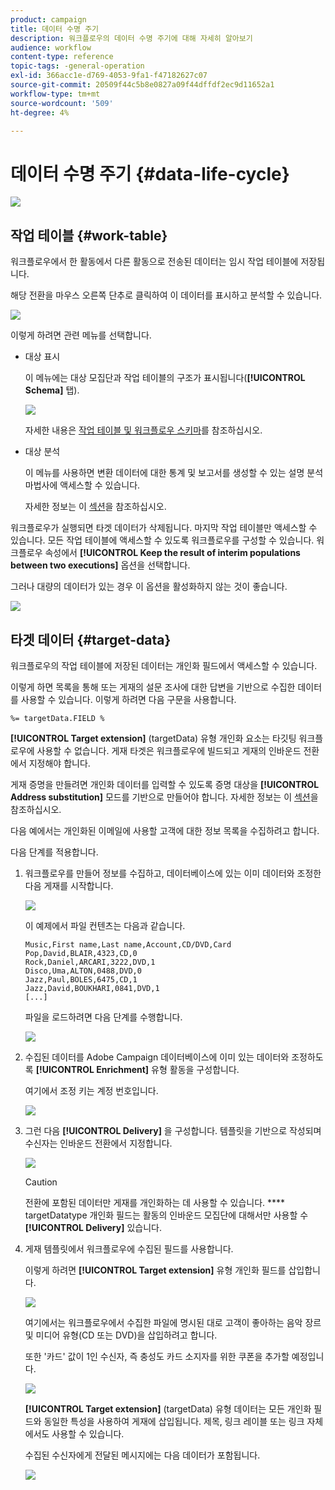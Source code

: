 ```yaml
---
product: campaign
title: 데이터 수명 주기
description: 워크플로우의 데이터 수명 주기에 대해 자세히 알아보기
audience: workflow
content-type: reference
topic-tags: -general-operation
exl-id: 366acc1e-d769-4053-9fa1-f47182627c07
source-git-commit: 20509f44c5b8e0827a09f44dffdf2ec9d11652a1
workflow-type: tm+mt
source-wordcount: '509'
ht-degree: 4%

---
```


# 데이터 수명 주기 {#data-life-cycle}

![](../../assets/common.svg)

## 작업 테이블 {#work-table}

워크플로우에서 한 활동에서 다른 활동으로 전송된 데이터는 임시 작업 테이블에 저장됩니다.

해당 전환을 마우스 오른쪽 단추로 클릭하여 이 데이터를 표시하고 분석할 수 있습니다.

![](assets/wf-right-click-analyze.png)

이렇게 하려면 관련 메뉴를 선택합니다.

* 대상 표시

   이 메뉴에는 대상 모집단과 작업 테이블의 구조가 표시됩니다(**[!UICONTROL Schema]** 탭).

   ![](assets/wf-right-click-display.png)

   자세한 내용은 [작업 테이블 및 워크플로우 스키마](monitoring-workflow-execution.md#worktables-and-workflow-schema)를 참조하십시오.

* 대상 분석

   이 메뉴를 사용하면 변환 데이터에 대한 통계 및 보고서를 생성할 수 있는 설명 분석 마법사에 액세스할 수 있습니다.

   자세한 정보는 이 [섹션](../../reporting/using/using-the-descriptive-analysis-wizard.md)을 참조하십시오.

워크플로우가 실행되면 타겟 데이터가 삭제됩니다. 마지막 작업 테이블만 액세스할 수 있습니다. 모든 작업 테이블에 액세스할 수 있도록 워크플로우를 구성할 수 있습니다. 워크플로우 속성에서 **[!UICONTROL Keep the result of interim populations between two executions]** 옵션을 선택합니다.

그러나 대량의 데이터가 있는 경우 이 옵션을 활성화하지 않는 것이 좋습니다.

![](assets/wf-purge-data-option.png)

## 타겟 데이터 {#target-data}

워크플로우의 작업 테이블에 저장된 데이터는 개인화 필드에서 액세스할 수 있습니다.

이렇게 하면 목록을 통해 또는 게재의 설문 조사에 대한 답변을 기반으로 수집한 데이터를 사용할 수 있습니다. 이렇게 하려면 다음 구문을 사용합니다.

```
%= targetData.FIELD %
```

**[!UICONTROL Target extension]** (targetData) 유형 개인화 요소는 타깃팅 워크플로우에 사용할 수 없습니다. 게재 타겟은 워크플로우에 빌드되고 게재의 인바운드 전환에서 지정해야 합니다.

게재 증명을 만들려면 개인화 데이터를 입력할 수 있도록 증명 대상을 **[!UICONTROL Address substitution]** 모드를 기반으로 만들어야 합니다. 자세한 정보는 이 [섹션](../../delivery/using/steps-defining-the-target-population.md#using-address-substitution-in-proof)을 참조하십시오.

다음 예에서는 개인화된 이메일에 사용할 고객에 대한 정보 목록을 수집하려고 합니다.

다음 단계를 적용합니다.

1. 워크플로우를 만들어 정보를 수집하고, 데이터베이스에 있는 이미 데이터와 조정한 다음 게재를 시작합니다.

   ![](assets/wf-targetdata-sample-1.png)

   이 예제에서 파일 컨텐츠는 다음과 같습니다.

   ```
   Music,First name,Last name,Account,CD/DVD,Card
   Pop,David,BLAIR,4323,CD,0
   Rock,Daniel,ARCARI,3222,DVD,1
   Disco,Uma,ALTON,0488,DVD,0
   Jazz,Paul,BOLES,6475,CD,1
   Jazz,David,BOUKHARI,0841,DVD,1
   [...]
   ```

   파일을 로드하려면 다음 단계를 수행합니다.

   ![](assets/wf-targetdata-sample-2.png)

1. 수집된 데이터를 Adobe Campaign 데이터베이스에 이미 있는 데이터와 조정하도록 **[!UICONTROL Enrichment]** 유형 활동을 구성합니다.

   여기에서 조정 키는 계정 번호입니다.

   ![](assets/wf-targetdata-sample-3.png)

1. 그런 다음 **[!UICONTROL Delivery]** 을 구성합니다. 템플릿을 기반으로 작성되며 수신자는 인바운드 전환에서 지정합니다.

   ![](assets/wf-targetdata-sample-4.png)

   >[!CAUTION]
   >
   >전환에 포함된 데이터만 게재를 개인화하는 데 사용할 수 있습니다. **** targetDatatype 개인화 필드는 활동의 인바운드 모집단에 대해서만 사용할 수  **[!UICONTROL Delivery]** 있습니다.

1. 게재 템플릿에서 워크플로우에 수집된 필드를 사용합니다.

   이렇게 하려면 **[!UICONTROL Target extension]** 유형 개인화 필드를 삽입합니다.

   ![](assets/wf-targetdata-sample-5.png)

   여기에서는 워크플로우에서 수집한 파일에 명시된 대로 고객이 좋아하는 음악 장르 및 미디어 유형(CD 또는 DVD)을 삽입하려고 합니다.

   또한 &#39;카드&#39; 값이 1인 수신자, 즉 충성도 카드 소지자를 위한 쿠폰을 추가할 예정입니다.

   ![](assets/wf-targetdata-sample-6.png)

   **[!UICONTROL Target extension]** (targetData) 유형 데이터는 모든 개인화 필드와 동일한 특성을 사용하여 게재에 삽입됩니다. 제목, 링크 레이블 또는 링크 자체에서도 사용할 수 있습니다.

   수집된 수신자에게 전달된 메시지에는 다음 데이터가 포함됩니다.

   ![](assets/wf-targetdata-sample-7.png)
